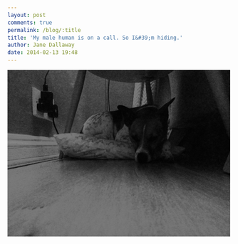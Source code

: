 ```yaml
---
layout: post
comments: true
permalink: /blog/:title
title: 'My male human is on a call. So I&#39;m hiding.'
author: Jane Dallaway
date: 2014-02-13 19:48
---
```


<div><a href="/media/tp_IMG_20140213_194203.JPG"><img src="/media/tp_thumb_IMG_20140213_194203.JPG" width="500" height="375"/></a></div>


  
      
